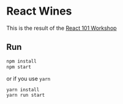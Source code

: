 # React Wines

This is the result of the [React 101 Workshop](https://github.com/react-bootcamp/react-101)

## Run

```sh
npm install
npm start
```

or if you use `yarn`

```sh
yarn install
yarn run start
```
